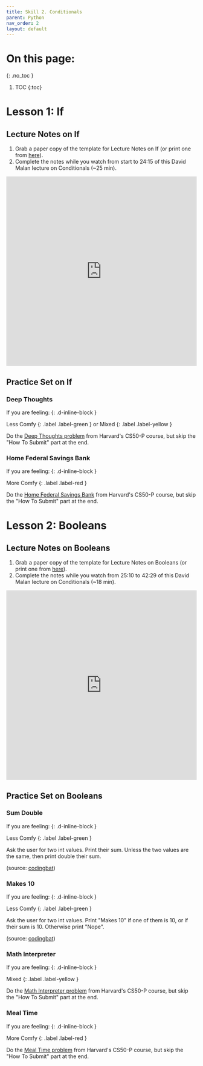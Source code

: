 ```yaml
---
title: Skill 2. Conditionals
parent: Python
nav_order: 2
layout: default
---
```

# On this page:
{: .no_toc }

1. TOC
{:toc}

# Lesson 1: If

## Lecture Notes on If
1. Grab a paper copy of the template for Lecture Notes on If (or print one from [here](https://docs.google.com/document/d/1iAUygRI4YnpIuOE3huwSluPdPVmxq-qVT5zvg1R5kOE/edit)).
1. Complete the notes while you watch from start to 24:15 of this David Malan lecture on Conditionals (~25 min).

<iframe width="100%" height="500" src="https://www.youtube.com/embed/_b6NgY_pMdw?start=0&end=1455" title="YouTube video player" frameborder="0" allow="accelerometer; autoplay; clipboard-write; encrypted-media; gyroscope; picture-in-picture; web-share" referrerpolicy="strict-origin-when-cross-origin" allowfullscreen></iframe>

## Practice Set on If
### Deep Thoughts

If you are feeling:
{: .d-inline-block }

Less Comfy
{: .label .label-green }
or
Mixed
{: .label .label-yellow }

Do the [Deep Thoughts problem](https://cs50.harvard.edu/python/2022/psets/1/deep/) from Harvard's CS50-P course, but skip the "How To Submit" part at the end.

### Home Federal Savings Bank

If you are feeling:
{: .d-inline-block }

More Comfy
{: .label .label-red }

Do the [Home Federal Savings Bank](https://cs50.harvard.edu/python/2022/psets/1/bank/) from Harvard's CS50-P course, but skip the "How To Submit" part at the end.

# Lesson 2: Booleans

## Lecture Notes on Booleans
1. Grab a paper copy of the template for Lecture Notes on Booleans (or print one from [here](https://docs.google.com/document/d/13w3GGQOR4OZkWexT1ENyQ1rr1_Il4dSUyt1cPUwqMiY/edit)).
1. Complete the notes while you watch from 25:10 to 42:29 of this David Malan lecture on Conditionals (~18 min).

<iframe width="100%" height="500" src="https://www.youtube.com/embed/_b6NgY_pMdw?start=1510&end=2549" title="YouTube video player" frameborder="0" allow="accelerometer; autoplay; clipboard-write; encrypted-media; gyroscope; picture-in-picture; web-share" referrerpolicy="strict-origin-when-cross-origin" allowfullscreen></iframe>

## Practice Set on Booleans

### Sum Double

If you are feeling:
{: .d-inline-block }

Less Comfy
{: .label .label-green }

Ask the user for two int values. Print their sum. Unless the two values are the same, then print double their sum.

(source: [codingbat](https://codingbat.com/prob/p141905))

### Makes 10

If you are feeling:
{: .d-inline-block }

Less Comfy
{: .label .label-green }

Ask the user for two int values. Print "Makes 10" if one of them is 10, or if their sum is 10. Otherwise print "Nope".

(source: [codingbat](https://codingbat.com/prob/p141905))

### Math Interpreter

If you are feeling:
{: .d-inline-block }

Mixed
{: .label .label-yellow }

Do the [Math Interpreter problem](https://cs50.harvard.edu/python/2022/psets/1/interpreter/) from Harvard's CS50-P course, but skip the "How To Submit" part at the end.

### Meal Time

If you are feeling:
{: .d-inline-block }

More Comfy
{: .label .label-red }

Do the [Meal Time problem](https://cs50.harvard.edu/python/2022/psets/1/meal/) from Harvard's CS50-P course, but skip the "How To Submit" part at the end.
